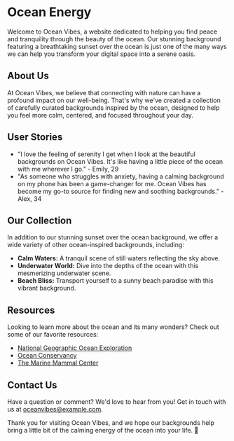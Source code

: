 <!--font:Raleway-->

# Ocean Energy

Welcome to Ocean Vibes, a website dedicated to helping you find peace and tranquility through the beauty of the ocean. Our stunning background featuring a breathtaking sunset over the ocean is just one of the many ways we can help you transform your digital space into a serene oasis.

## About Us

At Ocean Vibes, we believe that connecting with nature can have a profound impact on our well-being. That's why we've created a collection of carefully curated backgrounds inspired by the ocean, designed to help you feel more calm, centered, and focused throughout your day.

## User Stories

- "I love the feeling of serenity I get when I look at the beautiful backgrounds on Ocean Vibes. It's like having a little piece of the ocean with me wherever I go." - Emily, 29
- "As someone who struggles with anxiety, having a calming background on my phone has been a game-changer for me. Ocean Vibes has become my go-to source for finding new and soothing backgrounds." - Alex, 34

## Our Collection

In addition to our stunning sunset over the ocean background, we offer a wide variety of other ocean-inspired backgrounds, including:

- **Calm Waters:** A tranquil scene of still waters reflecting the sky above.
- **Underwater World:** Dive into the depths of the ocean with this mesmerizing underwater scene.
- **Beach Bliss:** Transport yourself to a sunny beach paradise with this vibrant background.

## Resources

Looking to learn more about the ocean and its many wonders? Check out some of our favorite resources:

- [National Geographic Ocean Exploration](#)
- [Ocean Conservancy](#)
- [The Marine Mammal Center](#)

## Contact Us

Have a question or comment? We'd love to hear from you! Get in touch with us at [oceanvibes@example.com](mailto:oceanvibes@example.com).

Thank you for visiting Ocean Vibes, and we hope our backgrounds help bring a little bit of the calming energy of the ocean into your life. 🌊

<!--

Write me content for website with wallpaper which alt text is:

"A beautiful sunset over the ocean"

The name/title of the page should not be 1:1 copy of the alt text but rather a real content of the website which is using this wallpaper.

- Use markdown format 
- Start with heading
- Heading should be short and concise
- The content should look like a real website 
- The website should not be about the wallpaper, wallpaper is just a related background
- Heading should be contain work "wallpaper" or "background"
- Include real sections like references, contact, user stories, etc. use things relevant to the page purpose.
- Feel free to use structure like headings, bullets, numbering, blockquotes, paragraphs, horizontal lines, etc.
- You can use formatting like bold or _italic_
- You can include UTF-8 emojis
- Links should be only #hash anchors (and you can refer to the document itself)
- Do not include images


---


# Ocean Vibes Wallpaper

Welcome to Ocean Vibes, a website dedicated to bringing you the calming and serene energy of the ocean. Our beautiful wallpaper featuring a stunning sunset over the ocean is the perfect way to transform your desktop or mobile device into a peaceful oasis.

## About Us

At Ocean Vibes, we believe in the power of nature to soothe the soul and calm the mind. Our mission is to share that experience with others through our carefully curated collection of ocean-inspired wallpapers and backgrounds.

## User Stories

- "I love changing my wallpaper every week, and Ocean Vibes has quickly become my go-to source for finding new and beautiful backgrounds." - Sarah, 26
- "As someone who works from home, having a peaceful and calming background on my computer helps me stay focused and relaxed throughout the day. Ocean Vibes has been a game-changer for me!" - Michael, 32

## Our Collection

In addition to our stunning sunset over the ocean wallpaper, we offer a wide variety of other ocean-inspired backgrounds, including:

- **Calm Waters:** A tranquil scene of still waters reflecting the sky above.
- **Underwater World:** Dive into the depths of the ocean with this mesmerizing underwater scene.
- **Beach Bliss:** Transport yourself to a sunny beach paradise with this vibrant background.

## References

Check out some of our favorite resources for learning more about the ocean and its many wonders:

- [National Geographic Ocean Exploration](#)
- [Ocean Conservancy](#)
- [The Marine Mammal Center](#)

## Contact Us

Have a question or comment? We'd love to hear from you! Get in touch with us at [oceanvibes@example.com](mailto:oceanvibes@example.com).

Thank you for visiting Ocean Vibes, and we hope our wallpapers bring a little bit of peace and tranquility to your day. 🌊


---


Heading should not include word "wallpaper". The website should not be about the wallpaper itself, wallpaper is just a related background, rewrite whole content.


---


# Ocean Vibes: Bringing the Calming Energy of the Ocean to You

Welcome to Ocean Vibes, a website dedicated to helping you find peace and tranquility through the beauty of the ocean. Our stunning background featuring a breathtaking sunset over the ocean is just one of the many ways we can help you transform your digital space into a serene oasis.

## About Us

At Ocean Vibes, we believe that connecting with nature can have a profound impact on our well-being. That's why we've created a collection of carefully curated backgrounds inspired by the ocean, designed to help you feel more calm, centered, and focused throughout your day.

## User Stories

- "I love the feeling of serenity I get when I look at the beautiful backgrounds on Ocean Vibes. It's like having a little piece of the ocean with me wherever I go." - Emily, 29
- "As someone who struggles with anxiety, having a calming background on my phone has been a game-changer for me. Ocean Vibes has become my go-to source for finding new and soothing backgrounds." - Alex, 34

## Our Collection

In addition to our stunning sunset over the ocean background, we offer a wide variety of other ocean-inspired backgrounds, including:

- **Calm Waters:** A tranquil scene of still waters reflecting the sky above.
- **Underwater World:** Dive into the depths of the ocean with this mesmerizing underwater scene.
- **Beach Bliss:** Transport yourself to a sunny beach paradise with this vibrant background.

## Resources

Looking to learn more about the ocean and its many wonders? Check out some of our favorite resources:

- [National Geographic Ocean Exploration](#)
- [Ocean Conservancy](#)
- [The Marine Mammal Center](#)

## Contact Us

Have a question or comment? We'd love to hear from you! Get in touch with us at [oceanvibes@example.com](mailto:oceanvibes@example.com).

Thank you for visiting Ocean Vibes, and we hope our backgrounds help bring a little bit of the calming energy of the ocean into your life. 🌊

-->
